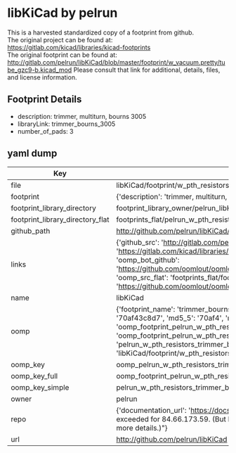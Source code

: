 # libKiCad by pelrun  
This is a harvested standardized copy of a footprint from github.  
The original project can be found at:  
https://gitlab.com/kicad/libraries/kicad-footprints  
The original footprint can be found at:
http://gitlab.com/pelrun/libKiCad/blob/master/footprint/w_vacuum.pretty/tube_gzc9-b.kicad_mod
Please consult that link for additional, details, files, and license information.  
## Footprint Details
* description: trimmer, multiturn, bourns 3005  
* libraryLink: trimmer_bourns_3005  
* number_of_pads: 3  
## yaml dump  
| Key | Value |  
| --- | --- |  
| file | libKiCad/footprint/w_pth_resistors.pretty/trimmer_bourns_3005.kicad_mod |  
| footprint | {'description': 'trimmer, multiturn, bourns 3005', 'libraryLink': 'trimmer_bourns_3005', 'number_of_pads': 3} |  
| footprint_library_directory | footprint_library_owner/pelrun_libKiCad |  
| footprint_library_directory_flat | footprints_flat/pelrun_w_pth_resistors_trimmer_bourns_3005/working |  
| github_path | http://github.com/pelrun/libKiCad/blob/master/footprint/w_pth_resistors.pretty/trimmer_bourns_3005.kicad_mod |  
| links | {'github_src': 'http://gitlab.com/pelrun/libKiCad/blob/master/footprint/w_vacuum.pretty/tube_gzc9-b.kicad_mod', 'github_src_repo': 'https://gitlab.com/kicad/libraries/kicad-footprints', 'oomp_bot': 'footprints/pelrun_w_pth_resistors_trimmer_bourns_3005/working', 'oomp_bot_github': 'https://github.com/oomlout/oomlout_oomp_footprint_bot/tree/main/footprints/pelrun_w_pth_resistors_trimmer_bourns_3005/working', 'oomp_src_flat': 'footprints_flat/footprints_flat/pelrun_w_pth_resistors_trimmer_bourns_3005/working', 'oomp_src_flat_github': 'https://github.com/oomlout/oomlout_oomp_footprint_src/tree/main/footprints_flat/pelrun_w_pth_resistors_trimmer_bourns_3005/working'} |  
| name | libKiCad |  
| oomp | {'footprint_name': 'trimmer_bourns_3005', 'library_name': 'w_pth_resistors', 'md5': '70af43c8d7e607f2856abb0502b4543b', 'md5_10': '70af43c8d7', 'md5_5': '70af4', 'md5_6': '70af43', 'oomp_key': 'oomp_pelrun_w_pth_resistors_trimmer_bourns_3005', 'oomp_key_extra': 'oomp_footprint_pelrun_w_pth_resistors_trimmer_bourns_3005', 'oomp_key_full': 'oomp_footprint_pelrun_w_pth_resistors_trimmer_bourns_3005_70af43', 'oomp_key_simple': 'pelrun_w_pth_resistors_trimmer_bourns_3005', 'original_filename': 'libKiCad/footprint/w_pth_resistors.pretty/trimmer_bourns_3005.kicad_mod', 'owner_name': 'pelrun'} |  
| oomp_key | oomp_pelrun_w_pth_resistors_trimmer_bourns_3005 |  
| oomp_key_full | oomp_footprint_pelrun_w_pth_resistors_trimmer_bourns_3005 |  
| oomp_key_simple | pelrun_w_pth_resistors_trimmer_bourns_3005 |  
| owner | pelrun |  
| repo | {'documentation_url': 'https://docs.github.com/rest/overview/resources-in-the-rest-api#rate-limiting', 'message': "API rate limit exceeded for 84.66.173.59. (But here's the good news: Authenticated requests get a higher rate limit. Check out the documentation for more details.)"} |  
| url | http://github.com/pelrun/libKiCad |  

